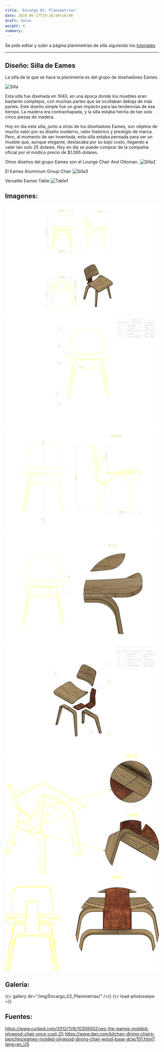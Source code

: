 ```yaml
---
title: 'Encargo 02: Planimetrias'
date: 2020-06-17T19:30:08+10:00
draft: false
weight: 4
summary: 
---
```


Se pide editar y subir a página planimetrías de silla siguiendo los [tutoriales](https://tallerfabricacion.github.io/docs/tutoriales-planimetr%C3%ADas/)

---

## Diseño: Silla de Eames

La silla de la que se hace la planimetría es del grupo de diseñadores Eames. 

![Silla](https://upload.wikimedia.org/wikipedia/commons/thumb/6/60/LCW_%28Lounge_Chair_Wood%29_Chair_by_Charles_and_Ray_Eames%2C_Honolulu_Museum_of_Art_4410.1.JPG/800px-LCW_%28Lounge_Chair_Wood%29_Chair_by_Charles_and_Ray_Eames%2C_Honolulu_Museum_of_Art_4410.1.JPG)

Esta silla fue diseñada en 1940, en una época donde los muebles eran bastante complejos, con muchas partes que se ocultaban debaja de más partes. Este diseño simple fue un gran impácto para las tendencias de ese tiempo. La madera era contrachapada, y la silla estaba hecha de tan solo cinco piezas de madera.

Hoy en día esta silla, junto a otras de los diseñadoes Eames, son objetos de mucho valor por su diseño moderno, valor historico y prestigio de marca. Pero, al momento de ser inventada, esta silla estaba pensada para ser un mueble que, aunque elegante, destacaba por su bajo costo, llegando a valer tan solo 25 dolares. Hoy en día se puede comprar de la compañia oficial por el módico precio de $1.095 dolares.

Otros diseños del grupo Eames son el Lounge Chair And Ottoman. 
![Silla2](https://images.hermanmiller.group/m/72877b45411f409b/W-HM_5667_9121652_palisander_black_p.png?blend-mode=darken&blend=f8f8f8&trim-color=ffffff&trim=color&bg=f8f8f8&auto=format&w=1200&q=68&h=1000)

El Eames Aluminium Group Chair
![Silla3](https://images.hermanmiller.group/m/a45669b9d30dcb43/W-HM_841_425698_white_f.png?blend-mode=darken&blend=f8f8f8&trim-color=ffffff&trim=color&bg=f8f8f8&auto=format&w=1200&q=68&h=1000)

Versatile Eames Table
![Table1](https://images.hermanmiller.group/m/3ee23aaea71cf343/W-PD_104_3914_TOP_ash_BASE_black.png?blend-mode=darken&blend=f8f8f8&trim-color=ffffff&trim=color&bg=f8f8f8&auto=format&w=1200&q=68&h=1000)

## Imagenes:

![Planimetria1](/img/Encargo_02_Planimetrias/Planimetria-01.png)
![Planimetria2](/img/Encargo_02_Planimetrias/Planimetria-02.png)
![Planimetria3](/img/Encargo_02_Planimetrias/Planimetria-03.png)
![Planimetria4](/img/Encargo_02_Planimetrias/Planimetria-04.png)
![Planimetria5](/img/Encargo_02_Planimetrias/Planimetria-05.png)
![Planimetria6](/img/Encargo_02_Planimetrias/Planimetria-06.png)
![Planimetria7](/img/Encargo_02_Planimetrias/Planimetria-07.png)


## Galería:

{{< gallery dir="/img/Encargo_02_Planimetrias/" />}} {{< load-photoswipe >}}

## Fuentes:

https://www.curbed.com/2012/11/6/10309502/yes-the-eames-molded-plywood-chair-once-cost-25
https://www.dwr.com/kitchen-dining-chairs-benches/eames-molded-plywood-dining-chair-wood-base-dcw/101.html?lang=en_US